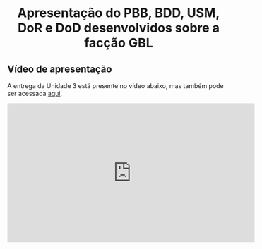 <h1 align="center"><b>Apresentação do PBB, BDD, USM, DoR e DoD desenvolvidos sobre a facção GBL</b></h1>

## Vídeo de apresentação

A entrega da Unidade 3 está presente no vídeo abaixo, mas também pode ser acessada [aqui](https://www.youtube.com/watch?v=FnLjSPGG9yI).

<center>

<iframe width="560" height="315" src="https://www.youtube.com/watch?v=FnLjSPGG9yI" title="Entrega Unidade 3 - Facção Guardiões da Galáxia - Requisitos de Software 2023.2 UnB" frameborder="0" allow="accelerometer; autoplay; clipboard-write; encrypted-media; gyroscope; picture-in-picture; web-share" allowfullscreen></iframe> 

</center>


